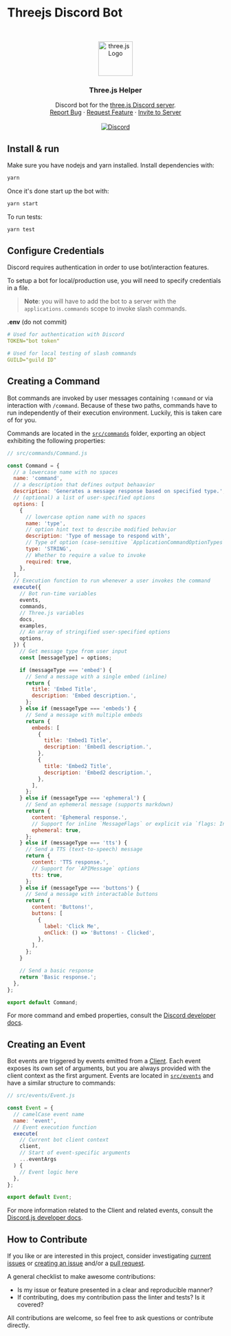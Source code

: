# Threejs Discord Bot

<br />
<p align="center">
  <a href="https://threejs.org">
    <img src="https://github.com/mrdoob/three.js/blob/master/icon.png?raw=true" alt="three.js Logo" width="80" height="80">
  </a>

  <h3 align="center">Three.js Helper</h3>

  <p align="center">
    Discord bot for the <a href="https://discord.gg/HF4UdyF">three.js Discord server</a>.
    <br />
    <a href="https://github.com/threejs/discord-bot/issues">Report Bug</a>
    ·
    <a href="https://github.com/threejs/discord-bot/issues">Request Feature</a>
    ·
    <a href="https://discord.com/api/oauth2/authorize?client_id=810151319285006356&permissions=0&scope=bot">Invite to Server</a>
    <br />
    <br />
    <a href="https://discord.gg/HF4UdyF">
      <img src="https://img.shields.io/discord/740090768164651008?style=flat&colorA=FFFFFF&colorB=FFFFFF&label=Discord&logo=discord" alt="Discord" />
    </a>
  </p>
</p>

## Install & run

Make sure you have nodejs and yarn installed. Install dependencies with:

```bash
yarn
```

Once it's done start up the bot with:

```bash
yarn start
```

To run tests:

```bash
yarn test
```

## Configure Credentials

Discord requires authentication in order to use bot/interaction features.

To setup a bot for local/production use, you will need to specify credentials in a file.

> **Note**: you will have to add the bot to a server with the `applications.commands` scope to invoke slash commands.

**.env** (do not commit)

```yaml
# Used for authentication with Discord
TOKEN="bot token"

# Used for local testing of slash commands
GUILD="guild ID"
```

## Creating a Command

Bot commands are invoked by user messages containing `!command` or via interaction with `/command`. Because of these two paths, commands have to run independently of their execution environment. Luckily, this is taken care of for you.

Commands are located in the [`src/commands`](https://github.com/threejs/discord-bot/tree/main/src/commands) folder, exporting an object exhibiting the following properties:

```js
// src/commands/Command.js

const Command = {
  // a lowercase name with no spaces
  name: 'command',
  // a description that defines output behaavior
  description: 'Generates a message response based on specified type.',
  // (optional) a list of user-specified options
  options: [
    {
      // lowercase option name with no spaces
      name: 'type',
      // option hint text to describe modified behavior
      description: 'Type of message to respond with',
      // Type of option (case-sensitive `ApplicationCommandOptionTypes`)
      type: 'STRING',
      // Whether to require a value to invoke
      required: true,
    },
  ],
  // Execution function to run whenever a user invokes the command
  execute({
    // Bot run-time variables
    events,
    commands,
    // Three.js variables
    docs,
    examples,
    // An array of stringified user-specified options
    options,
  }) {
    // Get message type from user input
    const [messageType] = options;

    if (messageType === 'embed') {
      // Send a message with a single embed (inline)
      return {
        title: 'Embed Title',
        description: 'Embed description.',
      };
    } else if (messageType === 'embeds') {
      // Send a message with multiple embeds
      return {
        embeds: [
          {
            title: 'Embed1 Title',
            description: 'Embed1 description.',
          },
          {
            title: 'Embed2 Title',
            description: 'Embed2 description.',
          },
        ],
      };
    } else if (messageType === 'ephemeral') {
      // Send an ephemeral message (supports markdown)
      return {
        content: 'Ephemeral response.',
        // Support for inline `MessageFlags` or explicit via `flags: Integer`
        ephemeral: true,
      };
    } else if (messageType === 'tts') {
      // Send a TTS (text-to-speech) message
      return {
        content: 'TTS response.',
        // Support for `APIMessage` options
        tts: true,
      };
    } else if (messageType === 'buttons') {
      // Send a message with interactable buttons
      return {
        content: 'Buttons!',
        buttons: [
          {
            label: 'Click Me',
            onClick: () => 'Buttons! - Clicked',
          },
        ],
      };
    }

    // Send a basic response
    return 'Basic response.';
  },
};

export default Command;
```

For more command and embed properties, consult the [Discord developer docs](https://discord.com/developers/docs/intro).

## Creating an Event

Bot events are triggered by events emitted from a [Client](https://discord.js.org/#/docs/main/stable/class/Client). Each event exposes its own set of arguments, but you are always provided with the client context as the first argument. Events are located in [`src/events`](https://github.com/threejs/discord-bot/tree/main/src/events) and have a similar structure to commands:

```js
// src/events/Event.js

const Event = {
  // camelCase event name
  name: 'event',
  // Event execution function
  execute(
    // Current bot client context
    client,
    // Start of event-specific arguments
    ...eventArgs
  ) {
    // Event logic here
  },
};

export default Event;
```

For more information related to the Client and related events, consult the [Discord.js developer docs](https://discord.js.org/#/docs/main/stable/class/Client).

## How to Contribute

If you like or are interested in this project, consider investigating [current issues](https://github.com/threejs/discord-bot/issues) or [creating an issue](https://github.com/threejs/discord-bot/issues) and/or a [pull request](https://github.com/threejs/discord-bot/pulls).

A general checklist to make awesome contributions:

- Is my issue or feature presented in a clear and reproducible manner?
- If contributing, does my contribution pass the linter and tests? Is it covered?

All contributions are welcome, so feel free to ask questions or contribute directly.
